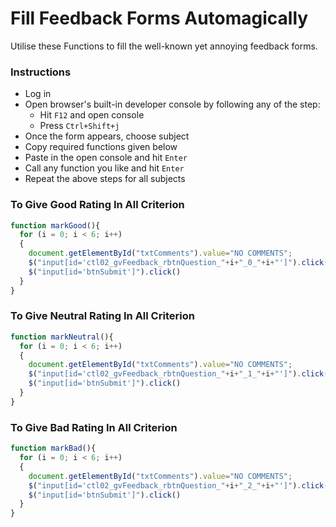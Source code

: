 # Fill Feedback Forms Automagically

Utilise these Functions to fill the well-known yet annoying feedback forms.

### Instructions

- Log in
- Open browser's built-in developer console by following any of the step:
  - Hit `F12` and open console
  - Press `Ctrl+Shift+j`
- Once the form appears, choose subject
- Copy required functions given below
- Paste in the open console and hit `Enter`
- Call any function you like and hit `Enter`
- Repeat the above steps for all subjects

### To Give Good Rating In All Criterion

```javascript
function markGood(){
  for (i = 0; i < 6; i++)
  {
    document.getElementById("txtComments").value="NO COMMENTS";
    $("input[id='ctl02_gvFeedback_rbtnQuestion_"+i+"_0_"+i+"']").click()
    $("input[id='btnSubmit']").click()
  }
}
```

### To Give Neutral Rating In All Criterion

```javascript
function markNeutral(){
  for (i = 0; i < 6; i++)
  {
    document.getElementById("txtComments").value="NO COMMENTS";
    $("input[id='ctl02_gvFeedback_rbtnQuestion_"+i+"_1_"+i+"']").click()
    $("input[id='btnSubmit']").click()
  }
}
```

### To Give Bad Rating In All Criterion

```javascript
function markBad(){
  for (i = 0; i < 6; i++)
  {
    document.getElementById("txtComments").value="NO COMMENTS";
    $("input[id='ctl02_gvFeedback_rbtnQuestion_"+i+"_2_"+i+"']").click()
    $("input[id='btnSubmit']").click()
  }
}
```

